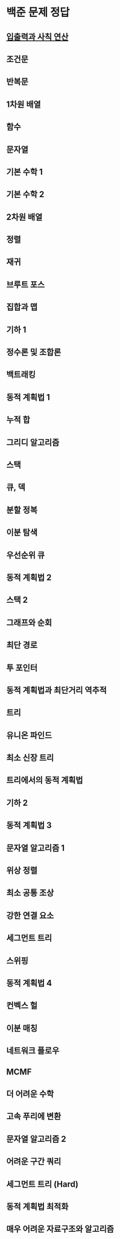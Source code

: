 # 백준 문제 정답
## [입출력과 사칙 연산](https://github.com/VumVleV/baekjoon/tree/master/%EC%9E%85%EC%B6%9C%EB%A0%A5%EA%B3%BC%20%EC%82%AC%EC%B9%99%EC%97%B0%EC%82%B0/1.Hello%20World)   
## 조건문   
## 반복문
## 1차원 배열	
## 함수	
## 문자열	
## 기본 수학 1
## 기본 수학 2
## 2차원 배열
## 정렬
## 재귀	
## 브루트 포스	
## 집합과 맵
## 기하 1	
## 정수론 및 조합론	
## 백트래킹
## 동적 계획법 1
## 누적 합
## 그리디 알고리즘
## 스택
## 큐, 덱	
## 분할 정복	
## 이분 탐색	
## 우선순위 큐	
## 동적 계획법 2	
## 스택 2	
## 그래프와 순회	
## 최단 경로	
## 투 포인터
## 동적 계획법과 최단거리 역추적
## 트리	
## 유니온 파인드
## 최소 신장 트리
## 트리에서의 동적 계획법
## 기하 2
## 동적 계획법 3
## 문자열 알고리즘 1
## 위상 정렬
## 최소 공통 조상
## 강한 연결 요소
## 세그먼트 트리
## 스위핑
## 동적 계획법 4
## 컨벡스 헐
## 이분 매칭
## 네트워크 플로우
## MCMF
## 더 어려운 수학
## 고속 푸리에 변환
## 문자열 알고리즘 2
## 어려운 구간 쿼리
## 세그먼트 트리 (Hard)
## 동적 계획법 최적화
## 매우 어려운 자료구조와 알고리즘
